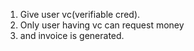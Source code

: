 1. Give user vc(verifiable cred).
2. Only user having vc can request money
3. and invoice is generated.
